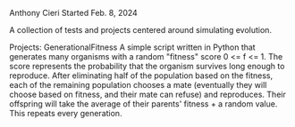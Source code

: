 Anthony Cieri
Started Feb. 8, 2024

A collection of tests and projects centered around simulating evolution.

Projects:
	GenerationalFitness
		A simple script written in Python that generates many organisms with
		a random "fitness" score 0 <= f <= 1. The score represents the
		probability that the organism survives long enough to reproduce.
		After eliminating half of the population based on the fitness, each of
		the remaining population chooses a mate (eventually they will choose
		based on fitness, and their mate can refuse) and reproduces. Their
		offspring will take the average of their parents' fitness + a random
		value. This repeats every generation.
